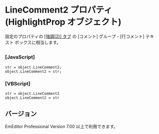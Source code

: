 # LineComment2 プロパティ (HighlightProp オブジェクト)

設定のプロパティの [\[強調(2)\] タブ](../../dlg/properties/highlight2/index) の \[コメント\] グループ \- \[行コメント\] テキスト ボックスに相当します。

## 

### \[JavaScript\]

```
str = object.LineComment2;
object.LineComment2 = str;
```

### \[VBScript\]

```
str = object.LineComment2
object.LineComment2 = str
```

## バージョン

EmEditor Professional Version 7.00 以上で利用できます。
